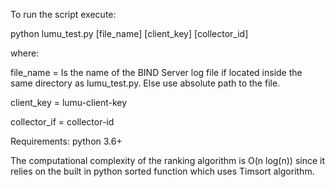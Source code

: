 To run the script execute:

python lumu_test.py [file_name] [client_key] [collector_id]

where:

file_name = Is the name of the BIND Server log file if located inside the same directory as lumu_test.py. Else use absolute path to the file.

client_key = lumu-client-key

collector_if = collector-id

Requirements: python 3.6+

The computational complexity of the ranking algorithm is O(n log(n)) since it relies on the built in python sorted function which uses Timsort algorithm.
